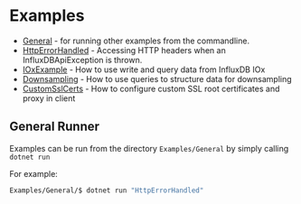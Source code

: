# Examples

- [General](General/Runner.cs) - for running other examples from the commandline.
- [HttpErrorHandled](General/HttpErrorHandled.cs) - Accessing HTTP headers when an InfluxDBApiException is thrown.
- [IOxExample](IOx/IOxExample.cs) - How to use write and query data from InfluxDB IOx
- [Downsampling](Downsampling/DownsamplingExample.cs) - How to use queries to structure data for downsampling
- [CustomSslCerts](CustomSslCerts/CustomSslCertsExample.cs) - How to configure custom SSL root certificates and proxy in
  client

## General Runner

Examples can be run from the directory `Examples/General` by simply calling `dotnet run`

For example:

```bash
Examples/General/$ dotnet run "HttpErrorHandled"
```
